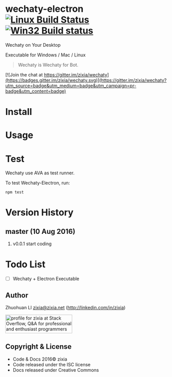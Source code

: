 # wechaty-electron [![Linux Build Status](https://travis-ci.org/zixia/wechaty-electron.svg?branch=master)](https://travis-ci.org/zixia/wechaty-electron) [![Win32 Build status](https://ci.appveyor.com/api/projects/status/cu1nxdheb5r1ohk9?svg=true)](https://ci.appveyor.com/project/zixia/wechaty-electron)

Wechaty on Your Desktop

Executable for Windows / Mac / Linux

> Wechaty is Wechaty for Bot.

[![Join the chat at https://gitter.im/zixia/wechaty](https://badges.gitter.im/zixia/wechaty.svg)](https://gitter.im/zixia/wechaty?utm_source=badge&utm_medium=badge&utm_campaign=pr-badge&utm_content=badge)

# Install

# Usage

# Test
Wechaty use AVA as test runner.

To test Wechaty-Electron, run:
```shell
npm test
```

# Version History

## master (10 Aug 2016)
1. v0.0.1 start coding

# Todo List

- [ ] Wechaty + Electron Executable

Author
-----------------
Zhuohuan LI <zixia@zixia.net> (http://linkedin.com/in/zixia)

<a href="http://stackoverflow.com/users/1123955/zixia">
  <img src="http://stackoverflow.com/users/flair/1123955.png" width="208" height="58" alt="profile for zixia at Stack Overflow, Q&amp;A for professional and enthusiast programmers" title="profile for zixia at Stack Overflow, Q&amp;A for professional and enthusiast programmers">
</a>

Copyright & License
-------------------
* Code & Docs 2016© zixia
* Code released under the ISC license
* Docs released under Creative Commons


